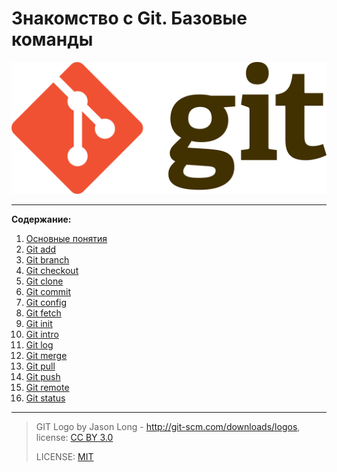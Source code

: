 # Знакомство с Git. Базовые команды

![git-logo](./1280px-Git-logo.svg.png)

---

**Содержание:**

1. [Основные понятия](./intro.md)
2. [Git add](./add.md)
3. [Git branch](./branch.md)
4. [Git checkout](./checkout.md)
5. [Git clone](./clone.md)
6. [Git commit](./commit.md)
7. [Git config](./config.md)
8. [Git fetch](./fetch.md)
9. [Git init](./init.md)
10. [Git intro](./intro.md)
11. [Git log](./log.md)
12. [Git merge](./merge.md)
13. [Git pull](./pull.md)
14. [Git push](./push.md)
15. [Git remote](./remote.md)
16. [Git status](./status.md)


---

>GIT Logo by Jason Long - http://git-scm.com/downloads/logos, license: [CC BY 3.0](https://creativecommons.org/licenses/by/3.0/deed.ru)
>
>LICENSE: [MIT](./license.md)